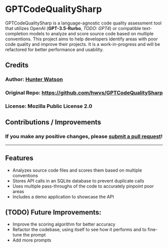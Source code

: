 # GPTCodeQualitySharp

GPTCodeQualitySharp is a language-agnostic code quality assessment tool that utilizes OpenAI (**GPT-3.5-Rurbo**, *TODO: GPT4*) or compatible text-completion models to analyze and score source code based on multiple conventions. This project aims to help developers identify areas with poor code quality and improve their projects. It is a work-in-progress and will be refactored for better performance and usability.

## Credits
### Author: [Hunter Watson](https://github.com/hwvs)
### Original Repo: https://github.com/hwvs/GPTCodeQualitySharp
### License: Mozilla Public License 2.0
## Contributions / Improvements
### If you make any positive changes, please [submit a pull request](https://github.com/hwvs/GPTCodeQualitySharp/pulls)!

---

## Features

- Analyzes source code files and scores them based on multiple conventions
- Stores API calls in an SQLite database to prevent duplicate calls
- Uses multiple pass-throughs of the code to accurately pinpoint poor areas
- Includes a demo application to showcase the API

## (TODO) Future Improvements:

- Improve the scoring algorithm for better accuracy
- Refactor the codebase, using itself to see how it performs and to fine-tune the prompt
- Add more prompts
